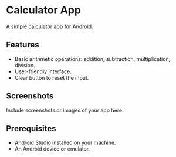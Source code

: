 # Calculator App

A simple calculator app for Android.

## Features

- Basic arithmetic operations: addition, subtraction, multiplication, division.
- User-friendly interface.
- Clear button to reset the input.

## Screenshots

Include screenshots or images of your app here.

## Prerequisites

- Android Studio installed on your machine.
- An Android device or emulator.
